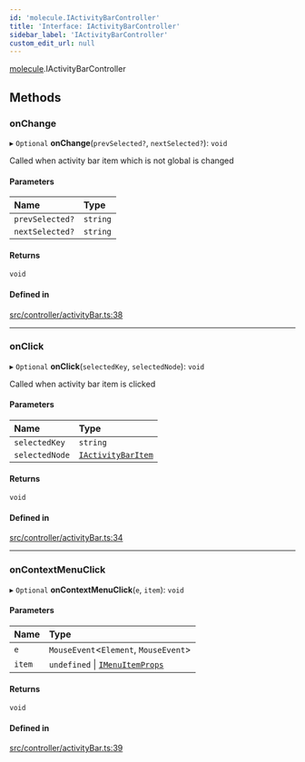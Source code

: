 ```yaml
---
id: 'molecule.IActivityBarController'
title: 'Interface: IActivityBarController'
sidebar_label: 'IActivityBarController'
custom_edit_url: null
---
```


[molecule](../namespaces/molecule).IActivityBarController

## Methods

### onChange

▸ `Optional` **onChange**(`prevSelected?`, `nextSelected?`): `void`

Called when activity bar item which is not global is changed

#### Parameters

| Name            | Type     |
| :-------------- | :------- |
| `prevSelected?` | `string` |
| `nextSelected?` | `string` |

#### Returns

`void`

#### Defined in

[src/controller/activityBar.ts:38](https://github.com/DTStack/molecule/blob/1b0aa04/src/controller/activityBar.ts#L38)

---

### onClick

▸ `Optional` **onClick**(`selectedKey`, `selectedNode`): `void`

Called when activity bar item is clicked

#### Parameters

| Name           | Type                                            |
| :------------- | :---------------------------------------------- |
| `selectedKey`  | `string`                                        |
| `selectedNode` | [`IActivityBarItem`](molecule.IActivityBarItem) |

#### Returns

`void`

#### Defined in

[src/controller/activityBar.ts:34](https://github.com/DTStack/molecule/blob/1b0aa04/src/controller/activityBar.ts#L34)

---

### onContextMenuClick

▸ `Optional` **onContextMenuClick**(`e`, `item`): `void`

#### Parameters

| Name   | Type                                                                 |
| :----- | :------------------------------------------------------------------- |
| `e`    | `MouseEvent`<`Element`, `MouseEvent`\>                               |
| `item` | `undefined` \| [`IMenuItemProps`](molecule.component.IMenuItemProps) |

#### Returns

`void`

#### Defined in

[src/controller/activityBar.ts:39](https://github.com/DTStack/molecule/blob/1b0aa04/src/controller/activityBar.ts#L39)
